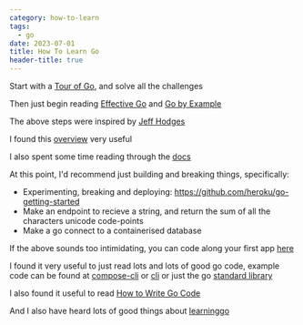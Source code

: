 ```yaml
---
category: how-to-learn
tags:
  - go
date: 2023-07-01
title: How To Learn Go
header-title: true
---
```


Start with a [Tour of Go](https://go.dev/tour/welcome/1), and solve all the challenges

Then just begin reading [Effective Go](https://go.dev/doc/effective_go) and [Go by Example](https://gobyexample.com/)

The above steps were inspired by [Jeff Hodges](https://www.somethingsimilar.com/2013/12/26/code-to-read-when-learning-go/)

I found this [overview](https://www.digitalocean.com/community/tutorial_series/how-to-code-in-go) very useful

I also spent some time reading through the [docs](https://go.dev/doc/) 

At this point, I'd recommend just building and breaking things, specifically:

- Experimenting, breaking and deploying: https://github.com/heroku/go-getting-started
- Make an endpoint to recieve a string, and return the sum of all the characters unicode code-points
- Make a go connect to a containerised database

If the above sounds too intimidating, you can code along your first app [here](https://golang.org/doc/articles/wiki/)

I found it very useful to just read lots and lots of good go code, example code can be found at [compose-cli](https://github.com/docker/compose-cli) or [cli](https://github.com/docker/cli) or just the go [standard library](https://pkg.go.dev/std)

I also found it useful to read [How to Write Go Code](https://go.dev/doc/code)

And I also have heard lots of good things about [learninggo](https://miek.nl/go/)
